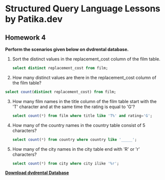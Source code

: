 # Structured Query Language Lessons by Patika.dev



## Homework 4



**Perform the scenarios given below on dvdrental database.**



1. Sort the distinct values in the replacement_cost column of the film table. 

   ```sql
   select distinct replacement_cost from film;
   ```

   

2.  How many distinct values are there in the replacement_cost column of the film table?

   ```sql
   select count(distinct replacement_cost) from film;
   ```

   

3. How many film names in the title column of the film table start with the 'T' character and at the same time the rating is equal to 'G'?

   ```sql
   select count(*) from film where title like 'T%' and rating='G';
   ```

   

3. How many of the country names in the country table consist of 5 characters?

   ```sql
   select count(*) from country where country like '_____';
   ```
   
   
   
5. How many of the city names in the city table end with 'R' or 'r' characters?

   ```sql
   select count(*) from city where city ilike '%r';
   ```

   

[**Download dvdrental Database** ](https://www.postgresqltutorial.com/wp-content/uploads/2019/05/dvdrental.zip)


